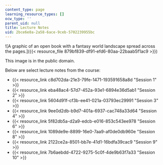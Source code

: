 ```yaml
---
content_type: page
learning_resource_types: []
ocw_type: ''
parent_uid: null
title: Lecture Notes
uid: 2bce6e8a-2a58-6ace-9ceb-5702239955bc
---
```


![A graphic of an open book with a fantasy world landscape spread across the pages.]({{< resource_file 879bf839-df91-efd6-80aa-22baab5f1ac9 >}})  

This image is in the public domain.

Below are select lecture notes from the course:

*   {{< resource_link c8d702da-21e3-79fe-1471-193591658a8d "Session 1" >}}
*   {{< resource_link eba48ac4-57d7-452a-93e1-6894e36d5ab1 "Session 2" >}}
*   {{< resource_link 5604d91f-cf3b-ee41-021a-03793ec29991 "Session 3" >}}
*   {{< resource_link 9ee0d2db-b9d7-401a-6937-cac748a33d64 "Session 4" >}}
*   {{< resource_link 5f82db5a-d2a9-edcb-e016-853c543ee978 "Session 6" >}}
*   {{< resource_link 1089de9e-8899-16e0-7aa9-af0de0db960e "Session 8" >}}
*   {{< resource_link 2122ce2a-8501-bb7e-41d1-16bdfa39cac9 "Session 9" >}}
*   {{< resource_link 7b6aebdd-4722-9275-5c0f-4de9b63f7a33 "Session 10" >}}